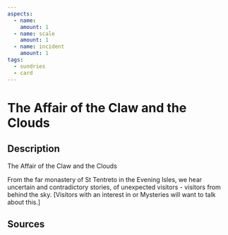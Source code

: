 ```yaml
---
aspects: 
  - name: 
    amount: 1
  - name: scale
    amount: 1
  - name: incident
    amount: 1
tags:
  - sundries
  - card
---
```

# The Affair of the Claw and the Clouds
## Description
The Affair of the Claw and the Clouds

From the far monastery of St Tentreto in the Evening Isles, we hear uncertain and contradictory stories, of unexpected visitors - visitors from behind the sky.  [Visitors with an interest in <sprite name=scale> or <sprite name=sky> Mysteries will want to talk about this.]
## Sources

